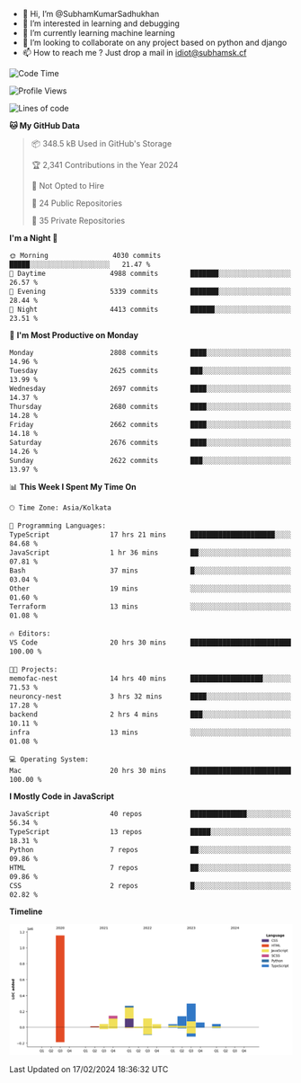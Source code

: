 - 👋 Hi, I’m @SubhamKumarSadhukhan
- 👀 I’m interested in learning and debugging
- 🌱 I’m currently learning machine learning
- 💞️ I’m looking to collaborate on any project based on python and django
- 📫 How to reach me ?
      Just drop a mail in idiot@subhamsk.cf

<!---
SubhamKumarSadhukhan/SubhamKumarSadhukhan is a ✨ special ✨ repository because its `README.md` (this file) appears on your GitHub profile.
You can click the Preview link to take a look at your changes.
--->


<!--START_SECTION:waka-->
![Code Time](http://img.shields.io/badge/Code%20Time-1%2C947%20hrs%2032%20mins-blue)

![Profile Views](http://img.shields.io/badge/Profile%20Views-0-blue)

![Lines of code](https://img.shields.io/badge/From%20Hello%20World%20I%27ve%20Written-2.4%20million%20lines%20of%20code-blue)

**🐱 My GitHub Data** 

> 📦 348.5 kB Used in GitHub's Storage 
 > 
> 🏆 2,341 Contributions in the Year 2024
 > 
> 🚫 Not Opted to Hire
 > 
> 📜 24 Public Repositories 
 > 
> 🔑 35 Private Repositories 
 > 
**I'm a Night 🦉** 

```text
🌞 Morning                4030 commits        █████░░░░░░░░░░░░░░░░░░░░   21.47 % 
🌆 Daytime                4988 commits        ███████░░░░░░░░░░░░░░░░░░   26.57 % 
🌃 Evening                5339 commits        ███████░░░░░░░░░░░░░░░░░░   28.44 % 
🌙 Night                  4413 commits        ██████░░░░░░░░░░░░░░░░░░░   23.51 % 
```
📅 **I'm Most Productive on Monday** 

```text
Monday                   2808 commits        ████░░░░░░░░░░░░░░░░░░░░░   14.96 % 
Tuesday                  2625 commits        ███░░░░░░░░░░░░░░░░░░░░░░   13.99 % 
Wednesday                2697 commits        ████░░░░░░░░░░░░░░░░░░░░░   14.37 % 
Thursday                 2680 commits        ████░░░░░░░░░░░░░░░░░░░░░   14.28 % 
Friday                   2662 commits        ████░░░░░░░░░░░░░░░░░░░░░   14.18 % 
Saturday                 2676 commits        ████░░░░░░░░░░░░░░░░░░░░░   14.26 % 
Sunday                   2622 commits        ███░░░░░░░░░░░░░░░░░░░░░░   13.97 % 
```


📊 **This Week I Spent My Time On** 

```text
🕑︎ Time Zone: Asia/Kolkata

💬 Programming Languages: 
TypeScript               17 hrs 21 mins      █████████████████████░░░░   84.68 % 
JavaScript               1 hr 36 mins        ██░░░░░░░░░░░░░░░░░░░░░░░   07.81 % 
Bash                     37 mins             █░░░░░░░░░░░░░░░░░░░░░░░░   03.04 % 
Other                    19 mins             ░░░░░░░░░░░░░░░░░░░░░░░░░   01.60 % 
Terraform                13 mins             ░░░░░░░░░░░░░░░░░░░░░░░░░   01.08 % 

🔥 Editors: 
VS Code                  20 hrs 30 mins      █████████████████████████   100.00 % 

🐱‍💻 Projects: 
memofac-nest             14 hrs 40 mins      ██████████████████░░░░░░░   71.53 % 
neuroncy-nest            3 hrs 32 mins       ████░░░░░░░░░░░░░░░░░░░░░   17.28 % 
backend                  2 hrs 4 mins        ███░░░░░░░░░░░░░░░░░░░░░░   10.11 % 
infra                    13 mins             ░░░░░░░░░░░░░░░░░░░░░░░░░   01.08 % 

💻 Operating System: 
Mac                      20 hrs 30 mins      █████████████████████████   100.00 % 
```

**I Mostly Code in JavaScript** 

```text
JavaScript               40 repos            ██████████████░░░░░░░░░░░   56.34 % 
TypeScript               13 repos            █████░░░░░░░░░░░░░░░░░░░░   18.31 % 
Python                   7 repos             ██░░░░░░░░░░░░░░░░░░░░░░░   09.86 % 
HTML                     7 repos             ██░░░░░░░░░░░░░░░░░░░░░░░   09.86 % 
CSS                      2 repos             █░░░░░░░░░░░░░░░░░░░░░░░░   02.82 % 
```



**Timeline**

![Lines of Code chart](https://raw.githubusercontent.com/SubhamKumarSadhukhan/SubhamKumarSadhukhan/main/assets/bar_graph.png)


 Last Updated on 17/02/2024 18:36:32 UTC
<!--END_SECTION:waka-->
